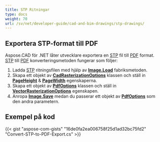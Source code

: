 ```yaml
---
title: STP Ritningar
type: docs
weight: 70
url: /sv/net/developer-guide/cad-and-bim-drawings/stp-drawings/
---
```


## **Exportera STP-format till PDF**

Aspose.CAD för .NET låter utvecklare exportera en [STP](https://docs.fileformat.com/3d/stp/) fil till [PDF](https://docs.fileformat.com/pdf/) format. [STP](https://docs.fileformat.com/3d/stp/) till [PDF](https://docs.fileformat.com/pdf/) konverteringsmetoden fungerar som följer:

1. Ladda [STP](https://docs.fileformat.com/3d/stp/) ritningsfilen med hjälp av [**Image.Load**](https://reference.aspose.com/cad/net/aspose.cad.image/load/methods/2) fabriksmetoden.
1. Skapa ett objekt av [**CadRasterizationOptions**](https://reference.aspose.com/cad/net/aspose.cad.imageoptions/cadrasterizationoptions) klassen och ställ in [**PageHeight**](https://reference.aspose.com/cad/net/aspose.cad.imageoptions/vectorrasterizationoptions/properties/pageheight) & [**PageWidth**](https://reference.aspose.com/cad/net/aspose.cad.imageoptions/vectorrasterizationoptions/properties/pagewidth) egenskaperna.
1. Skapa ett objekt av [**PdfOptions**](https://reference.aspose.com/cad/net/aspose.cad.imageoptions/pdfoptions) klassen och ställ in [**VectorRasterizationOptions**](https://reference.aspose.com/cad/net/aspose.cad.imageoptions/vectorrasterizationoptions) egenskapen.
1. Anropa [**Image.Save**](https://reference.aspose.com/cad/net/aspose.cad/image/methods/save/index) medan du passerar ett objekt av [**PdfOptions**](https://reference.aspose.com/cad/net/aspose.cad.imageoptions/pdfoptions) som den andra parametern.

## Exempel på kod

{{< gist "aspose-com-gists" "16de0fa2ea006758f25d1ad32bc75fd2" "Convert-STP-to-PDF-Export.cs" >}}
